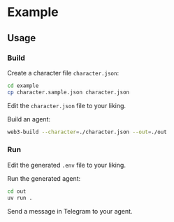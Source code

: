 # Example

## Usage

### Build

Create a character file `character.json`:

```bash
cd example
cp character.sample.json character.json
```

Edit the `character.json` file to your liking.

Build an agent:

```bash
web3-build --character=./character.json --out=./out
```

### Run

Edit the generated `.env` file to your liking.

Run the generated agent:

```bash
cd out
uv run .
```

Send a message in Telegram to your agent.
